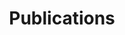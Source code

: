 ---
title: Publications
layout: category
permalink: /publications/
classes: wide
taxonomy: Publications
---